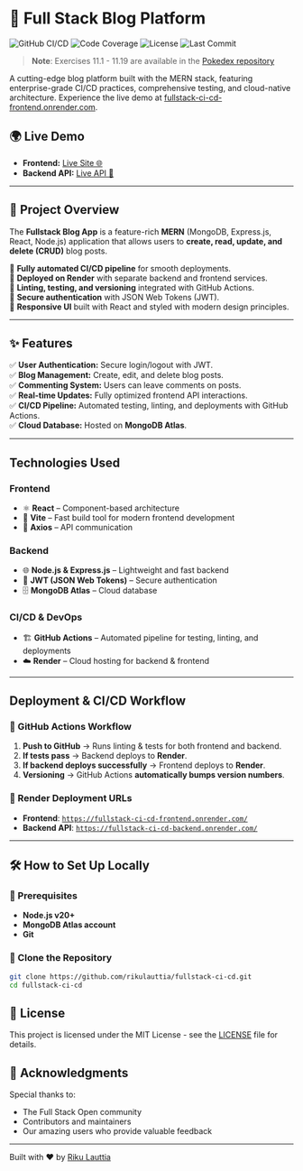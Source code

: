 # 🚀 Full Stack Blog Platform

![GitHub CI/CD](https://img.shields.io/github/workflow/status/rikulauttia/fullstack-ci-cd/deployment?style=for-the-badge)
![Code Coverage](https://img.shields.io/codecov/c/github/rikulauttia/fullstack-ci-cd?style=for-the-badge)
![License](https://img.shields.io/badge/license-MIT-blue?style=for-the-badge)
![Last Commit](https://img.shields.io/github/last-commit/rikulauttia/fullstack-ci-cd?style=for-the-badge)

> **Note**: Exercises 11.1 - 11.19 are available in the [Pokedex repository](https://github.com/rikulauttia/full-stack-open-pokedex)

A cutting-edge blog platform built with the MERN stack, featuring enterprise-grade CI/CD practices, comprehensive testing, and cloud-native architecture. Experience the live demo at [fullstack-ci-cd-frontend.onrender.com](https://fullstack-ci-cd-frontend.onrender.com/).

## 🌍 Live Demo

- **Frontend:** [Live Site 🌐](https://fullstack-ci-cd-frontend.onrender.com/)
- **Backend API:** [Live API 📡](https://fullstack-ci-cd-backend.onrender.com/)

---

## 📌 Project Overview

The **Fullstack Blog App** is a feature-rich **MERN** (MongoDB, Express.js, React, Node.js) application that allows users to **create, read, update, and delete (CRUD)** blog posts.

🔹 **Fully automated CI/CD pipeline** for smooth deployments.  
🔹 **Deployed on Render** with separate backend and frontend services.  
🔹 **Linting, testing, and versioning** integrated with GitHub Actions.  
🔹 **Secure authentication** with JSON Web Tokens (JWT).  
🔹 **Responsive UI** built with React and styled with modern design principles.

---

## ✨ Features

✅ **User Authentication:** Secure login/logout with JWT.  
✅ **Blog Management:** Create, edit, and delete blog posts.  
✅ **Commenting System:** Users can leave comments on posts.  
✅ **Real-time Updates:** Fully optimized frontend API interactions.  
✅ **CI/CD Pipeline:** Automated testing, linting, and deployments with GitHub Actions.  
✅ **Cloud Database:** Hosted on **MongoDB Atlas**.

---

## Technologies Used

### **Frontend**

- ⚛️ **React** – Component-based architecture
- 🚀 **Vite** – Fast build tool for modern frontend development
- 🔗 **Axios** – API communication

### **Backend**

- 🌐 **Node.js & Express.js** – Lightweight and fast backend
- 🔑 **JWT (JSON Web Tokens)** – Secure authentication
- 🗄️ **MongoDB Atlas** – Cloud database

### **CI/CD & DevOps**

- 🏗️ **GitHub Actions** – Automated pipeline for testing, linting, and deployments
- ☁️ **Render** – Cloud hosting for backend & frontend

---

## Deployment & CI/CD Workflow

### **🔹 GitHub Actions Workflow**

1. **Push to GitHub** → Runs linting & tests for both frontend and backend.
2. **If tests pass** → Backend deploys to **Render**.
3. **If backend deploys successfully** → Frontend deploys to **Render**.
4. **Versioning** → GitHub Actions **automatically bumps version numbers**.

### **🔹 Render Deployment URLs**

- **Frontend**: [`https://fullstack-ci-cd-frontend.onrender.com/`](https://fullstack-ci-cd-frontend.onrender.com/)
- **Backend API**: [`https://fullstack-ci-cd-backend.onrender.com/`](https://fullstack-ci-cd-backend.onrender.com/)

---

## 🛠️ How to Set Up Locally

### **🔹 Prerequisites**

- **Node.js v20+**
- **MongoDB Atlas account**
- **Git**

### **🔹 Clone the Repository**

```sh
git clone https://github.com/rikulauttia/fullstack-ci-cd.git
cd fullstack-ci-cd
```

## 📄 License

This project is licensed under the MIT License - see the [LICENSE](LICENSE) file for details.

## 🌟 Acknowledgments

Special thanks to:

- The Full Stack Open community
- Contributors and maintainers
- Our amazing users who provide valuable feedback

---

Built with ❤️ by [Riku Lauttia](https://github.com/rikulauttia)
